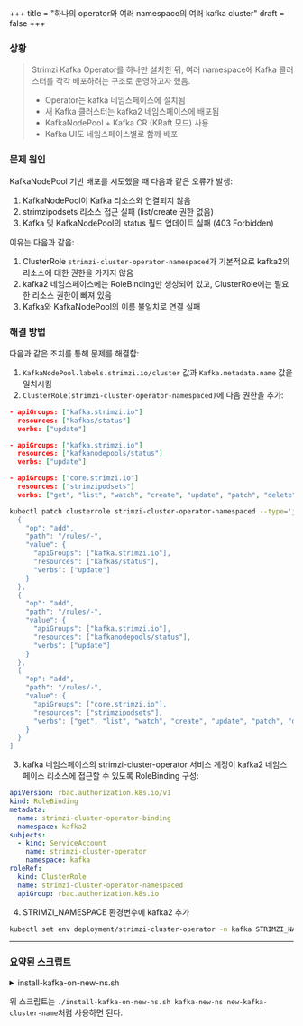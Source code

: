 +++
title = "하나의 operator와 여러 namespace의 여러 kafka cluster"
draft = false
+++

### 상황
> Strimzi Kafka Operator를 하나만 설치한 뒤, 여러 namespace에 Kafka 클러스터를 각각 배포하려는 구조로 운영하고자 했음.
> - Operator는 kafka 네임스페이스에 설치됨
> - 새 Kafka 클러스터는 kafka2 네임스페이스에 배포됨
> - KafkaNodePool + Kafka CR (KRaft 모드) 사용
> - Kafka UI도 네임스페이스별로 함께 배포

### 문제 원인
KafkaNodePool 기반 배포를 시도했을 때 다음과 같은 오류가 발생:
1. KafkaNodePool이 Kafka 리소스와 연결되지 않음
2. strimzipodsets 리소스 접근 실패 (list/create 권한 없음)
3. Kafka 및 KafkaNodePool의 status 필드 업데이트 실패 (403 Forbidden)

이유는 다음과 같음:
1. ClusterRole ```strimzi-cluster-operator-namespaced```가 기본적으로 kafka2의 리소스에 대한 권한을 가지지 않음
2. kafka2 네임스페이스에는 RoleBinding만 생성되어 있고, ClusterRole에는 필요한 리소스 권한이 빠져 있음
3. Kafka와 KafkaNodePool의 이름 불일치로 연결 실패

### 해결 방법
다음과 같은 조치를 통해 문제를 해결함:
1. ```KafkaNodePool.labels.strimzi.io/cluster``` 값과 ```Kafka.metadata.name``` 값을 일치시킴
2. ```ClusterRole(strimzi-cluster-operator-namespaced)```에 다음 권한을 추가:

```json
- apiGroups: ["kafka.strimzi.io"]
  resources: ["kafkas/status"]
  verbs: ["update"]

- apiGroups: ["kafka.strimzi.io"]
  resources: ["kafkanodepools/status"]
  verbs: ["update"]

- apiGroups: ["core.strimzi.io"]
  resources: ["strimzipodsets"]
  verbs: ["get", "list", "watch", "create", "update", "patch", "delete"]
```

```sh
kubectl patch clusterrole strimzi-cluster-operator-namespaced --type='json' -p='[
  {
    "op": "add",
    "path": "/rules/-",
    "value": {
      "apiGroups": ["kafka.strimzi.io"],
      "resources": ["kafkas/status"],
      "verbs": ["update"]
    }
  },
  {
    "op": "add",
    "path": "/rules/-",
    "value": {
      "apiGroups": ["kafka.strimzi.io"],
      "resources": ["kafkanodepools/status"],
      "verbs": ["update"]
    }
  },
  {
    "op": "add",
    "path": "/rules/-",
    "value": {
      "apiGroups": ["core.strimzi.io"],
      "resources": ["strimzipodsets"],
      "verbs": ["get", "list", "watch", "create", "update", "patch", "delete"]
    }
  }
]
```
3. kafka 네임스페이스의 strimzi-cluster-operator 서비스 계정이 kafka2 네임스페이스 리소스에 접근할 수 있도록 RoleBinding 구성:
```yaml
apiVersion: rbac.authorization.k8s.io/v1
kind: RoleBinding
metadata:
  name: strimzi-cluster-operator-binding
  namespace: kafka2
subjects:
  - kind: ServiceAccount
    name: strimzi-cluster-operator
    namespace: kafka
roleRef:
  kind: ClusterRole
  name: strimzi-cluster-operator-namespaced
  apiGroup: rbac.authorization.k8s.io
```

4. STRIMZI_NAMESPACE 환경변수에 kafka2 추가
```sh
kubectl set env deployment/strimzi-cluster-operator -n kafka STRIMZI_NAMESPACE="kafka,kafka2"
```


---
### 요약된 스크립트
<details markdown="1">
  <summary>install-kafka-on-new-ns.sh</summary>

```yaml
#!/bin/bash

set -e

# 기존 Operator 네임스페이스
OPERATOR_NS="kafka"
# 새로 배포할 네임스페이스
TARGET_NS="$1"
# Kafka 클러스터 이름
KAFKA_CLUSTER="$2"
# Kafka UI 정보
KAFKA_UI_DEPLOYMENT="kafka-ui-${KAFKA_CLUSTER}"
KAFKA_UI_SERVICE="kafka-ui-${KAFKA_CLUSTER}"
KAFKA_UI_PORT=30640
KAFKA_TIMEOUT=300s
UI_TIMEOUT=60s

if [[ -z "$TARGET_NS" || -z "$KAFKA_CLUSTER" ]]; then
  echo "[ERROR] Usage: $0 <target-namespace> <kafka-cluster-name>"
  exit 1
fi

echo "🚀 Deploying Kafka cluster '${KAFKA_CLUSTER}' in namespace '${TARGET_NS}'..."

### [1] 네임스페이스 생성 ###
kubectl get namespace ${TARGET_NS} > /dev/null 2>&1 || kubectl create namespace ${TARGET_NS}

### [2] 기존 STRIMZI_NAMESPACE 환경변수에 target NS 추가 ###
CURRENT_NAMESPACES=$(kubectl get deployment strimzi-cluster-operator -n ${OPERATOR_NS} -o jsonpath='{.spec.template.spec.containers[0].env[?(@.name=="STRIMZI_NAMESPACE")].value}')
if [[ "$CURRENT_NAMESPACES" != *"$TARGET_NS"* ]]; then
  echo "🔧 Adding ${TARGET_NS} to STRIMZI_NAMESPACE"
  kubectl set env deployment/strimzi-cluster-operator -n ${OPERATOR_NS} STRIMZI_NAMESPACE="${CURRENT_NAMESPACES},${TARGET_NS}"
else
  echo "✅ STRIMZI_NAMESPACE already includes ${TARGET_NS}"
fi

### [3] 기존 ClusterRoleBinding 규칙 확인 및 복사 적용 ###
echo "🔑 Creating RoleBindings from existing ones in ${OPERATOR_NS}"
for role in strimzi-cluster-operator-namespaced strimzi-entity-operator strimzi-kafka-broker; do
  kubectl create rolebinding strimzi-${role}-binding \
    --namespace ${TARGET_NS} \
    --clusterrole ${role} \
    --serviceaccount ${OPERATOR_NS}:strimzi-cluster-operator \
    --dry-run=client -o yaml | kubectl apply -f -
done

### [4] Kafka 클러스터 배포 ###
cat <<EOF | kubectl apply -f -
apiVersion: kafka.strimzi.io/v1beta2
kind: KafkaNodePool
metadata:
  name: dual-role
  namespace: ${TARGET_NS}
  labels:
    strimzi.io/cluster: ${KAFKA_CLUSTER}
spec:
  replicas: 3
  roles:
    - controller
    - broker
  storage:
    type: jbod
    volumes:
      - id: 0
        type: persistent-claim
        size: 100Gi
        deleteClaim: false
        class: nfs-client
---
apiVersion: kafka.strimzi.io/v1beta2
kind: Kafka
metadata:
  name: ${KAFKA_CLUSTER}
  namespace: ${TARGET_NS}
  annotations:
    strimzi.io/node-pools: enabled
    strimzi.io/kraft: enabled
spec:
  kafka:
    version: 3.7.0
    metadataVersion: 3.7-IV4
    replicas: 3
    listeners:
      - name: plain
        port: 9092
        type: internal
        tls: false
      - name: tls
        port: 9093
        type: internal
        tls: true
      - name: external
        port: 9094
        type: nodeport
        tls: false
        configuration:
          bootstrap:
            nodePort: 31000
          brokers:
          - broker: 0
            nodePort: 31001
          - broker: 1
            nodePort: 31002
          - broker: 2
            nodePort: 31003
    config:
      offsets.topic.replication.factor: 3
      transaction.state.log.replication.factor: 3
      transaction.state.log.min.isr: 2
      default.replication.factor: 3
      min.insync.replicas: 2
  entityOperator:
    topicOperator: {}
    userOperator: {}
  kafkaExporter:
    groupRegex: ".*"
    topicRegex: ".*"
EOF

### [5] Kafka 준비 대기 ###
echo "⏳ Waiting for Kafka cluster to be ready..."
kubectl wait --for=condition=ready kafka/${KAFKA_CLUSTER} -n ${TARGET_NS} --timeout=${KAFKA_TIMEOUT} || echo "⚠️ Kafka cluster wait timed out."

### [6] Kafka UI 배포 ###
cat <<EOF | kubectl apply -f -
apiVersion: apps/v1
kind: Deployment
metadata:
  name: ${KAFKA_UI_DEPLOYMENT}
  namespace: ${TARGET_NS}
spec:
  replicas: 1
  selector:
    matchLabels:
      app: ${KAFKA_UI_DEPLOYMENT}
  template:
    metadata:
      labels:
        app: ${KAFKA_UI_DEPLOYMENT}
    spec:
      containers:
      - name: kafka-ui
        image: provectuslabs/kafka-ui:latest
        ports:
        - containerPort: 8080
        env:
        - name: KAFKA_CLUSTERS_0_NAME
          value: "${KAFKA_CLUSTER}"
        - name: KAFKA_CLUSTERS_0_BOOTSTRAPSERVERS
          value: "${KAFKA_CLUSTER}-kafka-bootstrap.${TARGET_NS}:9092"
---
apiVersion: v1
kind: Service
metadata:
  name: ${KAFKA_UI_SERVICE}
  namespace: ${TARGET_NS}
spec:
  type: NodePort
  ports:
  - port: 80
    targetPort: 8080
    nodePort: ${KAFKA_UI_PORT}
  selector:
    app: ${KAFKA_UI_DEPLOYMENT}
EOF

### [7] Kafka UI 준비 대기 및 접속 정보 출력 ###
kubectl wait --for=condition=ready pod -l app=${KAFKA_UI_DEPLOYMENT} -n ${TARGET_NS} --timeout=${UI_TIMEOUT} || echo "⚠️ Kafka UI wait timed out."
NODE_IP=$(kubectl get nodes -o jsonpath='{.items[0].status.addresses[?(@.type=="InternalIP")].address}')
echo "============================================================"
echo "✅ Kafka cluster '${KAFKA_CLUSTER}' deployed in '${TARGET_NS}'"
echo "🌐 Kafka UI URL: http://$NODE_IP:$KAFKA_UI_PORT"
echo "============================================================"

```
</details>

위 스크립트는 ```./install-kafka-on-new-ns.sh kafka-new-ns new-kafka-cluster-name```처럼 사용하면 된다.
